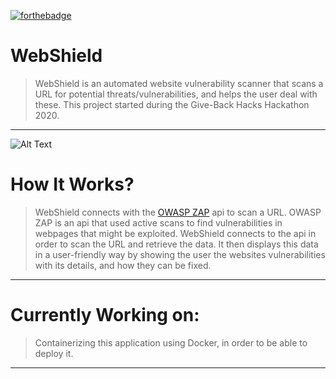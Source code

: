 
[![forthebadge](https://forthebadge.com/images/badges/made-with-javascript.svg)](https://forthebadge.com)

# WebShield
> WebShield is an automated website vulnerability scanner that scans a URL for potential threats/vulnerabilities, and helps the user deal with these.
> This project started during the Give-Back Hacks Hackathon 2020.
<hr>


![Alt Text](https://imgur.com/NwlCo6E.gif)


# How It Works?
> WebShield connects with the [OWASP ZAP](https://www.zaproxy.org/docs/api/#introduction) api to scan a URL.  OWASP ZAP is an api that used active scans to find vulnerabilities in webpages that might be exploited.
> WebShield connects to the api in order to scan the URL and retrieve the data.  It then displays this data in a user-friendly way by showing the user the websites vulnerabilities with its details, and how they can be fixed.
<hr>

# Currently Working on:
> Containerizing this application using Docker, in order to be able to deploy it.
<hr>
